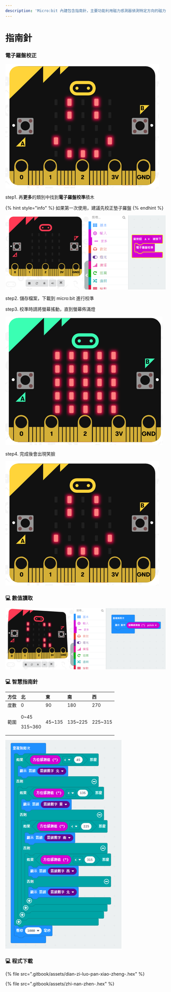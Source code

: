 ```yaml
---
description: 'Micro:bit 內建包含指南針，主要功能利用磁力感測器偵測特定方向的磁力感應值'
---
```


# 指南針

### 電子羅盤校正

![](.gitbook/assets/image%20%2812%29.png)

step1. 再**更多**的類別中找到**電子羅盤校準**積木

{% hint style="info" %}
如果第一次使用，建議先校正墊子羅盤
{% endhint %}

![](.gitbook/assets/image%20%2826%29.png)

step2. 儲存檔案，下載到 micro:bit 進行校準

step3. 校準時請將螢幕搖動，直到螢幕佈滿燈

![](.gitbook/assets/image%20%2832%29.png)

step4. 完成後會出現笑臉

![](.gitbook/assets/image%20%2830%29.png)

### 💻 數值讀取

![](.gitbook/assets/image%20%2820%29.png)

### 💻 智慧指南針

<table>
  <thead>
    <tr>
      <th style="text-align:left">&#x65B9;&#x4F4D;</th>
      <th style="text-align:left">&#x5317;</th>
      <th style="text-align:left">&#x6771;</th>
      <th style="text-align:left">&#x5357;</th>
      <th style="text-align:left">&#x897F;</th>
    </tr>
  </thead>
  <tbody>
    <tr>
      <td style="text-align:left">&#x5EA6;&#x6578;</td>
      <td style="text-align:left">0</td>
      <td style="text-align:left">90</td>
      <td style="text-align:left">180</td>
      <td style="text-align:left">270</td>
    </tr>
    <tr>
      <td style="text-align:left">&#x7BC4;&#x570D;</td>
      <td style="text-align:left">
        <p>0~45</p>
        <p>315~360</p>
      </td>
      <td style="text-align:left">45~135</td>
      <td style="text-align:left">135~225</td>
      <td style="text-align:left">225~315</td>
    </tr>
  </tbody>
</table>

![](.gitbook/assets/image%20%2825%29.png)

### 💻 程式下載

{% file src=".gitbook/assets/dian-zi-luo-pan-xiao-zheng-.hex" %}

{% file src=".gitbook/assets/zhi-nan-zhen-.hex" %}


